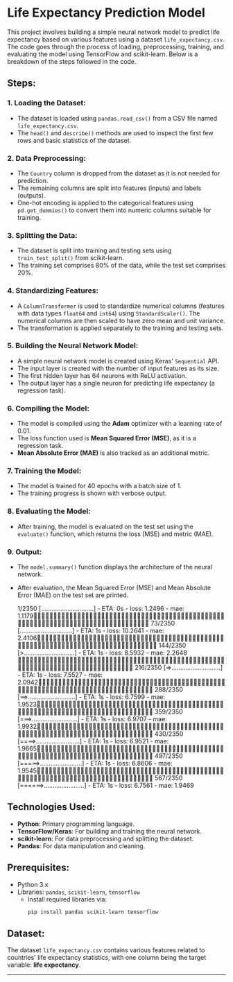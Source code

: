 # Life Expectancy Prediction Model

This project involves building a simple neural network model to predict life expectancy based on various features using a dataset `life_expectancy.csv`. The code goes through the process of loading, preprocessing, training, and evaluating the model using TensorFlow and scikit-learn. Below is a breakdown of the steps followed in the code.

## Steps:

### 1. Loading the Dataset:
- The dataset is loaded using `pandas.read_csv()` from a CSV file named `life_expectancy.csv`.
- The `head()` and `describe()` methods are used to inspect the first few rows and basic statistics of the dataset.

### 2. Data Preprocessing:
- The `Country` column is dropped from the dataset as it is not needed for prediction.
- The remaining columns are split into features (inputs) and labels (outputs).
- One-hot encoding is applied to the categorical features using `pd.get_dummies()` to convert them into numeric columns suitable for training.

### 3. Splitting the Data:
- The dataset is split into training and testing sets using `train_test_split()` from scikit-learn. 
- The training set comprises 80% of the data, while the test set comprises 20%.

### 4. Standardizing Features:
- A `ColumnTransformer` is used to standardize numerical columns (features with data types `float64` and `int64`) using `StandardScaler()`. The numerical columns are then scaled to have zero mean and unit variance.
- The transformation is applied separately to the training and testing sets.

### 5. Building the Neural Network Model:
- A simple neural network model is created using Keras' `Sequential` API.
- The input layer is created with the number of input features as its size.
- The first hidden layer has 64 neurons with ReLU activation.
- The output layer has a single neuron for predicting life expectancy (a regression task).

### 6. Compiling the Model:
- The model is compiled using the **Adam** optimizer with a learning rate of 0.01.
- The loss function used is **Mean Squared Error (MSE)**, as it is a regression task.
- **Mean Absolute Error (MAE)** is also tracked as an additional metric.

### 7. Training the Model:
- The model is trained for 40 epochs with a batch size of 1. 
- The training progress is shown with verbose output.

### 8. Evaluating the Model:
- After training, the model is evaluated on the test set using the `evaluate()` function, which returns the loss (MSE) and metric (MAE).

### 9. Output:
- The `model.summary()` function displays the architecture of the neural network.
- After evaluation, the Mean Squared Error (MSE) and Mean Absolute Error (MAE) on the test set are printed.

   1/2350 [..............................] - ETA: 0s - loss: 1.2496 - mae: 1.1179
  73/2350 [..............................] - ETA: 1s - loss: 10.2641 - mae: 2.4106
 144/2350 [>.............................] - ETA: 1s - loss: 8.5932 - mae: 2.2648 
 216/2350 [=>............................] - ETA: 1s - loss: 7.5527 - mae: 2.0942
 288/2350 [==>...........................] - ETA: 1s - loss: 6.7599 - mae: 1.9523
 359/2350 [===>..........................] - ETA: 1s - loss: 6.9707 - mae: 1.9932
 430/2350 [====>.........................] - ETA: 1s - loss: 6.9521 - mae: 1.9665
 497/2350 [=====>........................] - ETA: 1s - loss: 6.8606 - mae: 1.9545
 567/2350 [======>.......................] - ETA: 1s - loss: 6.7561 - mae: 1.9469


## Technologies Used:
- **Python**: Primary programming language.
- **TensorFlow/Keras**: For building and training the neural network.
- **scikit-learn**: For data preprocessing and splitting the dataset.
- **Pandas**: For data manipulation and cleaning.

## Prerequisites:
- Python 3.x
- Libraries: `pandas`, `scikit-learn`, `tensorflow`
  - Install required libraries via:
    ```bash
    pip install pandas scikit-learn tensorflow
    ```

## Dataset:
The dataset `life_expectancy.csv` contains various features related to countries' life expectancy statistics, with one column being the target variable: **life expectancy**.

---

